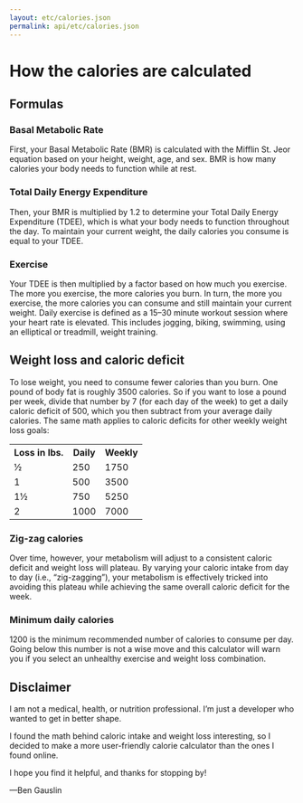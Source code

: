 ```yaml
---
layout: etc/calories.json
permalink: api/etc/calories.json
---
```

# How the calories are calculated

## Formulas

### Basal Metabolic Rate

First, your Basal Metabolic Rate (BMR) is calculated with the Mifflin St. Jeor equation based on your height, weight, age, and sex. BMR is how many calories your body needs to function while at rest.

### Total Daily Energy Expenditure

Then, your BMR is multiplied by 1.2 to determine your Total Daily Energy Expenditure (TDEE), which is what your body needs to function throughout the day. To maintain your current weight, the daily calories you consume is equal to your TDEE.

### Exercise

Your TDEE is then multiplied by a factor based on how much you exercise. The more you exercise, the more calories you burn. In turn, the more you exercise, the more calories you can consume and still maintain your current weight.
Daily exercise is defined as a 15–30 minute workout session where your heart rate is elevated. This includes jogging, biking, swimming, using an elliptical or treadmill, weight training.

## Weight loss and caloric deficit

To lose weight, you need to consume fewer calories than you burn.
One pound of body fat is roughly 3500 calories. So if you want to lose a pound per week, divide that number by 7 (for each day of the week) to get a daily caloric deficit of 500, which you then subtract from your average daily calories.
The same math applies to caloric deficits for other weekly weight loss goals:

<table>
  <tr>
    <th>Loss in lbs.</th>
    <th>Daily</th>
    <th>Weekly</th>
  </tr>
  <tr>
    <td>½</td>
    <td>250</td>
    <td>1750</td>
  </tr>
  <tr>
    <td>1</td>
    <td>500</td>
    <td>3500</td>
  </tr>
  <tr>
    <td>1½</td>
    <td>750</td>
    <td>5250</td>
  </tr>
  <tr>
    <td>2</td>
    <td>1000</td>
    <td>7000</td>
  </tr>
</table>

### Zig-zag calories

Over time, however, your metabolism will adjust to a consistent caloric deficit and weight loss will plateau.
By varying your caloric intake from day to day (i.e., “zig-zagging”), your metabolism is effectively tricked into avoiding this plateau while achieving the same overall caloric deficit for the week.

### Minimum daily calories

1200 is the minimum recommended number of calories to consume per day. Going below this number is not a wise move and this calculator will warn you if you select an unhealthy exercise and weight loss combination.

## Disclaimer

I am not a medical, health, or nutrition professional. I’m just a developer who wanted to get in better shape.

I found the math behind caloric intake and weight loss interesting, so I decided to make a more user-friendly calorie calculator than the ones I found online.

I hope you find it helpful, and thanks for stopping by!

—Ben Gauslin

